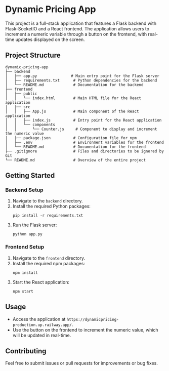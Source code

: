 # Dynamic Pricing App

This project is a full-stack application that features a Flask backend with Flask-SocketIO and a React frontend. The application allows users to increment a numeric variable through a button on the frontend, with real-time updates displayed on the screen.

## Project Structure

```
dynamic-pricing-app
├── backend
│   ├── app.py               # Main entry point for the Flask server
│   ├── requirements.txt      # Python dependencies for the backend
│   └── README.md             # Documentation for the backend
├── frontend
│   ├── public
│   │   └── index.html        # Main HTML file for the React application
│   ├── src
│   │   ├── App.js            # Main component of the React application
│   │   ├── index.js          # Entry point for the React application
│   │   └── components
│   │       └── Counter.js     # Component to display and increment the numeric value
│   ├── package.json          # Configuration file for npm
│   ├── .env                  # Environment variables for the frontend
│   └── README.md             # Documentation for the frontend
├── .gitignore                # Files and directories to be ignored by Git
└── README.md                 # Overview of the entire project
```

## Getting Started

### Backend Setup

1. Navigate to the `backend` directory.
2. Install the required Python packages:
   ```
   pip install -r requirements.txt
   ```
3. Run the Flask server:
   ```
   python app.py
   ```

### Frontend Setup

1. Navigate to the `frontend` directory.
2. Install the required npm packages:
   ```
   npm install
   ```
3. Start the React application:
   ```
   npm start
   ```

## Usage

- Access the application at `https://dynamicpricing-production.up.railway.app/`.
- Use the button on the frontend to increment the numeric value, which will be updated in real-time.

## Contributing

Feel free to submit issues or pull requests for improvements or bug fixes.